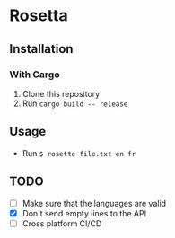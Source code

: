 # Rosetta

## Installation

### With Cargo

1. Clone this repository
1. Run `cargo build -- release`

## Usage

* Run `$ rosette file.txt en fr`

## TODO

* [ ] Make sure that the languages are valid
* [X] Don't send empty lines to the API
* [ ] Cross platform CI/CD
